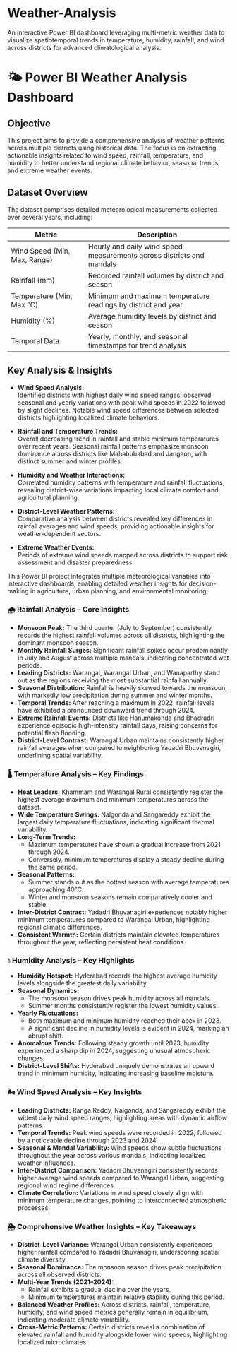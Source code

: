 # Weather-Analysis
An interactive Power BI dashboard leveraging multi-metric weather data to visualize spatiotemporal trends in temperature, humidity, rainfall, and wind across districts for advanced climatological analysis.


# 🌤️ Power BI Weather Analysis Dashboard

## Objective
This project aims to provide a comprehensive analysis of weather patterns across multiple districts using historical data. The focus is on extracting actionable insights related to wind speed, rainfall, temperature, and humidity to better understand regional climate behavior, seasonal trends, and extreme weather events.

## Dataset Overview
The dataset comprises detailed meteorological measurements collected over several years, including:

| Metric                     | Description                                |
|----------------------------|--------------------------------------------|
| Wind Speed (Min, Max, Range) | Hourly and daily wind speed measurements across districts and mandals |
| Rainfall (mm)               | Recorded rainfall volumes by district and season                          |
| Temperature (Min, Max °C)   | Minimum and maximum temperature readings by district and year            |
| Humidity (%)                | Average humidity levels by district and season                             |
| Temporal Data               | Yearly, monthly, and seasonal timestamps for trend analysis               |

## Key Analysis & Insights

- **Wind Speed Analysis:**  
  Identified districts with highest daily wind speed ranges; observed seasonal and yearly variations with peak wind speeds in 2022 followed by slight declines. Notable wind speed differences between selected districts highlighting localized climate behaviors.

- **Rainfall and Temperature Trends:**  
  Overall decreasing trend in rainfall and stable minimum temperatures over recent years. Seasonal rainfall patterns emphasize monsoon dominance across districts like Mahabubabad and Jangaon, with distinct summer and winter profiles.

- **Humidity and Weather Interactions:**  
  Correlated humidity patterns with temperature and rainfall fluctuations, revealing district-wise variations impacting local climate comfort and agricultural planning.

- **District-Level Weather Patterns:**  
  Comparative analysis between districts revealed key differences in rainfall averages and wind speeds, providing actionable insights for weather-dependent sectors.

- **Extreme Weather Events:**  
  Periods of extreme wind speeds mapped across districts to support risk assessment and disaster preparedness.

This Power BI project integrates multiple meteorological variables into interactive dashboards, enabling detailed weather insights for decision-making in agriculture, urban planning, and environmental monitoring.



### 🌧️ Rainfall Analysis – Core Insights

- **Monsoon Peak:** The third quarter (July to September) consistently records the highest rainfall volumes across all districts, highlighting the dominant monsoon season.
- **Monthly Rainfall Surges:** Significant rainfall spikes occur predominantly in July and August across multiple mandals, indicating concentrated wet periods.
- **Leading Districts:** Warangal, Warangal Urban, and Wanaparthy stand out as the regions receiving the most substantial rainfall annually.
- **Seasonal Distribution:** Rainfall is heavily skewed towards the monsoon, with markedly low precipitation during summer and winter months.
- **Temporal Trends:** After reaching a maximum in 2022, rainfall levels have exhibited a pronounced downward trend through 2024.
- **Extreme Rainfall Events:** Districts like Hanumakonda and Bhadradri experience episodic high-intensity rainfall days, raising concerns for potential flash flooding.
- **District-Level Contrast:** Warangal Urban maintains consistently higher rainfall averages when compared to neighboring Yadadri Bhuvanagiri, underlining spatial variability.


### 🌡️ Temperature Analysis – Key Findings

- **Heat Leaders:** Khammam and Warangal Rural consistently register the highest average maximum and minimum temperatures across the dataset.
- **Wide Temperature Swings:** Nalgonda and Sangareddy exhibit the largest daily temperature fluctuations, indicating significant thermal variability.
- **Long-Term Trends:**  
  - Maximum temperatures have shown a gradual increase from 2021 through 2024.  
  - Conversely, minimum temperatures display a steady decline during the same period.
- **Seasonal Patterns:**  
  - Summer stands out as the hottest season with average temperatures approaching 40°C.  
  - Winter and monsoon seasons remain comparatively cooler and stable.
- **Inter-District Contrast:** Yadadri Bhuvanagiri experiences notably higher minimum temperatures compared to Warangal Urban, highlighting regional climatic differences.
- **Consistent Warmth:** Certain districts maintain elevated temperatures throughout the year, reflecting persistent heat conditions.


### 💧 Humidity Analysis – Key Highlights

- **Humidity Hotspot:** Hyderabad records the highest average humidity levels alongside the greatest daily variability.
- **Seasonal Dynamics:**  
  - The monsoon season drives peak humidity across all mandals.  
  - Summer months consistently register the lowest humidity values.
- **Yearly Fluctuations:**  
  - Both maximum and minimum humidity reached their apex in 2023.  
  - A significant decline in humidity levels is evident in 2024, marking an abrupt shift.
- **Anomalous Trends:** Following steady growth until 2023, humidity experienced a sharp dip in 2024, suggesting unusual atmospheric changes.
- **District-Level Shifts:** Hyderabad uniquely demonstrates an upward trend in minimum humidity, indicating increasing baseline moisture.


### 🌬️ Wind Speed Analysis – Key Insights

- **Leading Districts:** Ranga Reddy, Nalgonda, and Sangareddy exhibit the widest daily wind speed ranges, highlighting areas with dynamic airflow patterns.
- **Temporal Trends:** Peak wind speeds were recorded in 2022, followed by a noticeable decline through 2023 and 2024.
- **Seasonal & Mandal Variability:** Wind speeds show subtle fluctuations throughout the year across various mandals, indicating localized weather influences.
- **Inter-District Comparison:** Yadadri Bhuvanagiri consistently records higher average wind speeds compared to Warangal Urban, suggesting regional wind regime differences.
- **Climate Correlation:** Variations in wind speed closely align with minimum temperature changes, pointing to interconnected atmospheric processes.


### 🌦️ Comprehensive Weather Insights – Key Takeaways

- **District-Level Variance:** Warangal Urban consistently experiences higher rainfall compared to Yadadri Bhuvanagiri, underscoring spatial climate diversity.
- **Seasonal Dominance:** The monsoon season drives peak precipitation across all observed districts.
- **Multi-Year Trends (2021–2024):**  
  - Rainfall exhibits a gradual decline over the years.  
  - Minimum temperatures maintain relative stability during this period.
- **Balanced Weather Profiles:** Across districts, rainfall, temperature, humidity, and wind speed metrics generally remain in equilibrium, indicating moderate climate variability.
- **Cross-Metric Patterns:** Certain districts reveal a combination of elevated rainfall and humidity alongside lower wind speeds, highlighting localized microclimates.
